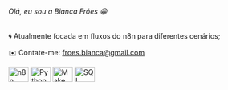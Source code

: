 ###### Olá, eu sou a Bianca Fróes 😁

🌀 Atualmente focada em fluxos do n8n para diferentes cenários;

✉️ Contate-me: froes.bianca@gmail.com
<p>
  <img align="center" height="30" width="40" src="https://cdn.simpleicons.org/n8n/EA4C89" alt="n8n logo" />
  <img align="center" height="30" width="40" src="https://cdn.simpleicons.org/python/3776AB" height="40" alt="Python logo" />
  <img align="center" height="30" width="40" src="https://cdn.simpleicons.org/make/512BD4" height="40" alt="Make logo" />
  <img align="center" height="30" width="40" src="https://cdn.simpleicons.org/mysql/4479A1" height="40" alt="SQL logo" />
</p>
